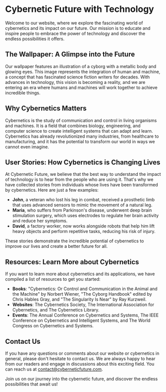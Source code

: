 <!--
Write me content for website with wallpaper which alt text is:

"An illustration of a cyborg with a metallic body and glowing eyes"

The name/title of the page should not be 1:1 copy of the alt text but rather a real content of the website which is using this wallpaper.

- Use markdown format
- Start with the heading
- The content should look like a real website
- Include real sections like references, contact, user stories, etc. use things relevant to the page purpose.
- Feel free to use structure like headings, bullets, numbering, blockquotes, paragraphs, horizontal lines, etc.
- You can use formatting like bold or _italic_
- You can include UTF-8 emojis
- Links should be only #hash anchors (and you can refer to the document itself)
- Do not include images
-->

<!--font:Roboto-->

# Cybernetic Future with Technology

Welcome to our website, where we explore the fascinating world of cybernetics and its impact on our future. Our mission is to educate and inspire people to embrace the power of technology and discover the endless possibilities it offers.

## The Wallpaper: A Glimpse into the Future

Our wallpaper features an illustration of a cyborg with a metallic body and glowing eyes. This image represents the integration of human and machine, a concept that has fascinated science fiction writers for decades. With advances in technology, this vision is becoming a reality, and we are entering an era where humans and machines will work together to achieve incredible things.

## Why Cybernetics Matters

Cybernetics is the study of communication and control in living organisms and machines. It is a field that combines biology, engineering, and computer science to create intelligent systems that can adapt and learn. Cybernetics has already revolutionized many industries, from healthcare to manufacturing, and it has the potential to transform our world in ways we cannot even imagine.

## User Stories: How Cybernetics is Changing Lives

At Cybernetic Future, we believe that the best way to understand the impact of technology is to hear from the people who are using it. That's why we have collected stories from individuals whose lives have been transformed by cybernetics. Here are just a few examples:

-   **John**, a veteran who lost his leg in combat, received a prosthetic limb that uses advanced sensors to mimic the movement of a natural leg.
-   **Maria**, who suffers from Parkinson's disease, underwent deep brain stimulation surgery, which uses electrodes to regulate her brain activity and reduce her symptoms.
-   **David**, a factory worker, now works alongside robots that help him lift heavy objects and perform repetitive tasks, reducing his risk of injury.

These stories demonstrate the incredible potential of cybernetics to improve our lives and create a better future for all.

## Resources: Learn More about Cybernetics

If you want to learn more about cybernetics and its applications, we have compiled a list of resources to get you started:

-   **Books**: "Cybernetics: Or Control and Communication in the Animal and the Machine" by Norbert Wiener, "The Cyborg Handbook" edited by Chris Hables Gray, and "The Singularity Is Near" by Ray Kurzweil.
-   **Websites**: The Cybernetics Society, The International Association for Cybernetics, and The Cybernetics Library.
-   **Events**: The Annual Conference on Cybernetics and Systems, The IEEE Conference on Cybernetics and Intelligent Systems, and The World Congress on Cybernetics and Systems.

## Contact Us

If you have any questions or comments about our website or cybernetics in general, please don't hesitate to contact us. We are always happy to hear from our readers and engage in discussions about this exciting field. You can reach us at [contact@cyberneticfuture.com](mailto:contact@cyberneticfuture.com).

Join us on our journey into the cybernetic future, and discover the endless possibilities that await us!
